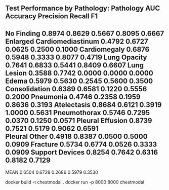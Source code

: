 Test Performance by Pathology:
Pathology                 AUC        Accuracy   Precision  Recall     F1
---------------------------------------------------------------------------
No Finding                0.8974     0.8629     0.5667     0.8095     0.6667
Enlarged Cardiomediastinum 0.4792     0.6727     0.0625     0.2500     0.1000
Cardiomegaly              0.6876     0.5948     0.3333     0.8077     0.4719
Lung Opacity              0.7641     0.6833     0.5441     0.8409     0.6607
Lung Lesion               0.3588     0.7742     0.0000     0.0000     0.0000
Edema                     0.5979     0.5630     0.2545     0.5600     0.3500    
Consolidation             0.6389     0.6581     0.1220     0.5556     0.2000
Pneumonia                 0.4746     0.2358     0.1959     0.8636     0.3193
Atelectasis               0.8684     0.6121     0.3919     1.0000     0.5631
Pneumothorax              0.5746     0.7295     0.0370     0.1250     0.0571
Pleural Effusion          0.8739     0.7521     0.5179     0.9062     0.6591    
Pleural Other             0.4918     0.8387     0.0500     0.5000     0.0909
Fracture                  0.5734     0.6774     0.0526     0.3333     0.0909
Support Devices           0.8254     0.7642     0.6316     0.8182     0.7129
---------------------------------------------------------------------------
MEAN                      0.6504     0.6728     0.2686     0.5979     0.3530


docker build -t chestmodal .
docker run -p 8000:8000 chestmodal

